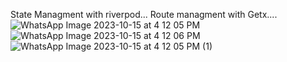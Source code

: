 State Managment with riverpod...
Route managment with Getx....
![WhatsApp Image 2023-10-15 at 4 12 05 PM](https://github.com/Fahamin/news_riverpod/assets/30957186/ca821b80-944d-4507-931a-0b8fc7d3198a)
![WhatsApp Image 2023-10-15 at 4 12 06 PM](https://github.com/Fahamin/news_riverpod/assets/30957186/723a0da9-d197-4749-b327-e4494bddbe0e)
![WhatsApp Image 2023-10-15 at 4 12 05 PM (1)](https://github.com/Fahamin/news_riverpod/assets/30957186/a1d4fee3-7791-420d-b2ff-c0daf2d56a7b)
